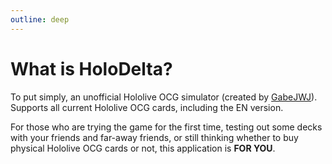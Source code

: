 ```yaml
---
outline: deep
---
```


# What is HoloDelta?

To put simply, an unofficial Hololive OCG simulator (created by [GabeJWJ](https://github.com/GabeJWJ/)).
Supports all current Hololive OCG cards, including the EN version.

For those who are trying the game for the first time, testing out some decks with your friends and far-away friends,
or still thinking whether to buy physical Hololive OCG cards or not, this application is **FOR YOU**.
